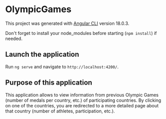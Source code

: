 # OlympicGames

This project was generated with [Angular CLI](https://github.com/angular/angular-cli) version 18.0.3.

Don't forget to install your node_modules before starting (`npm install`) if needed.

## Launch the application

Run `ng serve` and navigate to `http://localhost:4200/`.

## Purpose of this application

This application allows to view information from previous Olympic Games (number of medals per country, etc.) of participating countries.
By clicking on one of the countries, you are redirected to a more detailed page about that country (number of athletes, participation, etc.).